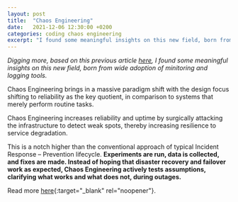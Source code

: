 ```yaml
---
layout: post
title:  "Chaos Engineering"
date:   2021-12-06 12:30:00 +0200
categories: coding chaos engineering
excerpt: "I found some meaningful insights on this new field, born from wide adoption of minitoring and logging tools."
---
```


<i>Digging more, based on this previous article [here][blog-link], I found some meaningful insights on this new field, born from wide adoption of minitoring and logging tools.</i>

Chaos Engineering brings in a massive paradigm shift with the design focus shifting to reliability as the key quotient, in comparison to systems that merely perform routine tasks.

Chaos Engineering increases reliability and uptime by surgically attacking the infrastructure to detect weak spots, thereby increasing resilience to service degradation. 

This is a notch higher than the conventional approach of typical Incident Response – Prevention lifecycle. <b>Experiments are run, data is collected, and fixes are made. Instead of hoping that disaster recovery and failover work as expected, Chaos Engineering actively tests assumptions, clarifying what works and what does not, during outages.</b>

Read more [here][chaos-link]{:target="_blank" rel="noopener"}.

[blog-link]: https://mbobby22.github.io/coding/sre/chaos/engineering/observability/2021/11/22/sre-chaos-engineering-observability.html

[chaos-link]: https://www.devopsinstitute.com/the-practice-of-chaos-engineering-observability/
